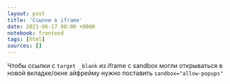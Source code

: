 ```yaml
---
layout: post
title: 'Ссылки в iframe'
date: 2021-06-17 00:00 +0000
notebook: frontend
tags: [html]
sources: []
---
```

Чтобы ссылки с `target _blank` из iframe с sandbox могли открываться в новой вкладке/окне айфрейму нужно поставить `sandbox="allow-popups"`